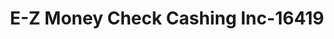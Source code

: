---
f_zip-code: 33912
f_state-code: FL
title: E-Z Money Check Cashing Inc-16419
f_phone: 239-277-0066
f_city-only: Fort Myers
f_address: 2151 Andrea Lane Fort Myers
f_location-unique-id: '16419'
slug: e-z-money-check-cashing-inc-16419
updated-on: '2024-05-30T13:46:58.046Z'
created-on: '2024-05-30T13:36:59.803Z'
published-on: '2024-05-30T13:54:32.469Z'
f_city-state: cms/city/fort-myers-fl.md
f_company: cms/company/e-z-money-check-cashing-inc.md
f_state: cms/state/florida.md
layout: '[payday-loan].html'
tags: payday-loan
---